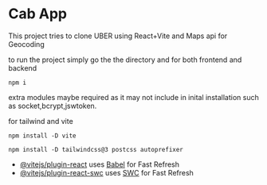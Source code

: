 # Cab App

This project tries to clone UBER using React+Vite and Maps api for Geocoding

to run the project simply go the the directory and for both frontend and backend
```
npm i
```
extra modules maybe required as it may not include in inital installation such as socket,bcrypt,jswtoken.

for tailwind and vite
```
npm install -D vite
```
```
npm install -D tailwindcss@3 postcss autoprefixer
```
 

- [@vitejs/plugin-react](https://github.com/vitejs/vite-plugin-react/blob/main/packages/plugin-react/README.md) uses [Babel](https://babeljs.io/) for Fast Refresh
- [@vitejs/plugin-react-swc](https://github.com/vitejs/vite-plugin-react-swc) uses [SWC](https://swc.rs/) for Fast Refresh
